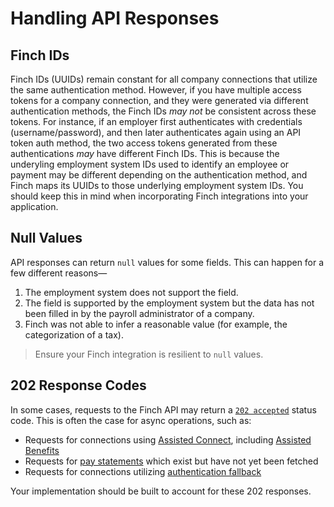 # Handling API Responses

## Finch IDs

Finch IDs (UUIDs) remain constant for all company connections that utilize the same authentication method. However, if you have multiple access tokens for a company connection, and they were generated via different authentication methods, the Finch IDs *may not* be consistent across these tokens. For instance, if an employer first authenticates with credentials (username/password), and then later authenticates again using an API token auth method, the two access tokens generated from these authentications *may* have different Finch IDs. This is because the underyling employment system IDs used to identify an employee or payment may be different depending on the authentication method, and Finch maps its UUIDs to those underlying employment system IDs. You should keep this in mind when incorporating Finch integrations into your application.

## Null Values

API responses can return `null` values for some fields. This can happen for a few different reasons—

1. The employment system does not support the field.
2. The field is supported by the employment system but the data has not been filled in by the payroll administrator of a company.
3. Finch was not able to infer a reasonable value (for example, the categorization of a tax).

<!-- theme: success -->
> Ensure your Finch integration is resilient to `null` values.

## 202 Response Codes

In some cases, requests to the Finch API may return a [`202 accepted`](https://developer.mozilla.org/en-US/docs/Web/HTTP/Status/202) status code. This is often the case for async operations, such as:
* Requests for connections using [Assisted Connect](docs/Product-Guides/Assisted-Connect-Flow.md), including [Assisted Benefits](../Product-Guides/Benefits-API.md#handling-assisted-benefits-api-responses)
* Requests for [pay statements](docs/Development-Guides/Data-Syncs.md#pay-statements) which exist but have not yet been fetched
* Requests for connections utilizing [authentication fallback](docs/Product-Guides/Automated-Connect-Flow.md#authentication-fallback)

Your implementation should be built to account for these 202 responses.
